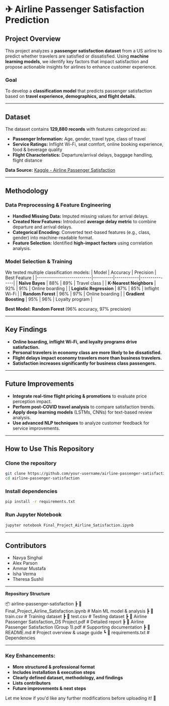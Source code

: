 # ✈ Airline Passenger Satisfaction Prediction

## **Project Overview**
This project analyzes a **passenger satisfaction dataset** from a US airline to predict whether travelers are satisfied or dissatisfied. Using **machine learning models**, we identify key factors that impact satisfaction and propose actionable insights for airlines to enhance customer experience.

### **Goal**
To develop a **classification model** that predicts passenger satisfaction based on **travel experience, demographics, and flight details**.

---

## **Dataset**
The dataset contains **129,880 records** with features categorized as:

- **Passenger Information:** Age, gender, travel type, class of travel
- **Service Ratings:** Inflight Wi-Fi, seat comfort, online booking experience, food & beverage quality
- **Flight Characteristics:** Departure/arrival delays, baggage handling, flight distance

**Data Source:** [Kaggle - Airline Passenger Satisfaction](https://www.kaggle.com/datasets/teejmahal20/airline-passenger-satisfaction)

---

## **Methodology**

### **Data Preprocessing & Feature Engineering**
- **Handled Missing Data:** Imputed missing values for arrival delays.
- **Created New Features:** Introduced **average delay metric** to combine departure and arrival delays.
- **Categorical Encoding:** Converted text-based features (e.g., class, gender) into machine-readable format.
- **Feature Selection:** Identified **high-impact factors** using correlation analysis.

### **Model Selection & Training**
We tested multiple classification models:
| Model                     | Accuracy | Precision | Best Feature |
|---------------------------|----------|------------|---------------|
| **Naïve Bayes**           | 88%      | 89%        | Travel class |
| **K-Nearest Neighbors**   | 92%      | 91%        | Online boarding |
| **Logistic Regression**   | 87%      | 85%        | Inflight Wi-Fi |
| **Random Forest**         | 96%      | 97%        | Online boarding |
| **Gradient Boosting**     | 95%      | 96%        | Loyalty program |

**Best Model:** **Random Forest** (96% accuracy, 97% precision)

---

## **Key Findings**
- **Online boarding, inflight Wi-Fi, and loyalty programs drive satisfaction.**  
- **Personal travelers in economy class are more likely to be dissatisfied.**  
- **Flight delays impact economy travelers more than business travelers.**  
- **Satisfaction increases significantly for business class passengers.**  

---

## **Future Improvements**
- **Integrate real-time flight pricing & promotions** to evaluate price perception impact.  
- **Perform post-COVID travel analysis** to compare satisfaction trends.  
- **Apply deep learning models** (LSTMs, CNNs) for text-based review analysis.  
- **Use advanced NLP techniques** to analyze customer feedback for service improvements.  

---

## **How to Use This Repository**
### **Clone the repository**
```bash
git clone https://github.com/your-username/airline-passenger-satisfaction.git
cd airline-passenger-satisfaction
```

### **Install dependencies**
```bash
pip install -r requirements.txt
```

### **Run Jupyter Notebook**
```bash
jupyter notebook Final_Project_Airline_Satisfaction.ipynb
```

---

## **Contributors**
- Navya Singhal
- Alex Parson
- Ammar Mustafa
- Isha Verma
- Theresa Sushil

---

**Repository Structure**

📦 airline-passenger-satisfaction
 ┣ 📜 Final_Project_Airline_Satisfaction.ipynb  # Main ML model & analysis
 ┣ 📜 train.csv  # Training dataset
 ┣ 📜 test.csv  # Testing dataset
 ┣ 📜 Airline Passenger Satisfaction_DS Project.pdf  # Detailed report
 ┣ 📜 Airline Passenger Satisfaction (Group 1).pdf  # Supporting documentation
 ┣ 📜 README.md  # Project overview & usage guide
 ┗ 📜 requirements.txt  # Dependencies


---

### **Key Enhancements:**
- **More structured & professional format**
- **Includes installation & execution steps**  
- **Clearly defined dataset, methodology, and findings**  
- **Lists contributors**  
- **Future improvements & next steps**  

Let me know if you'd like any further modifications before uploading it! 🚀

